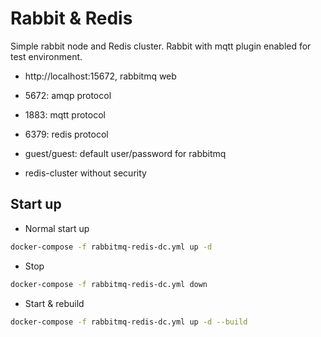 # Rabbit & Redis
Simple rabbit node and Redis cluster. Rabbit with mqtt plugin enabled for test environment.
- http://localhost:15672, rabbitmq web
- 5672: amqp protocol
- 1883: mqtt protocol
- 6379: redis protocol

- guest/guest: default user/password for rabbitmq
- redis-cluster without security

## Start up
- Normal start up
```sh
docker-compose -f rabbitmq-redis-dc.yml up -d
```
- Stop
```sh
docker-compose -f rabbitmq-redis-dc.yml down
```
- Start & rebuild
```sh
docker-compose -f rabbitmq-redis-dc.yml up -d --build
```